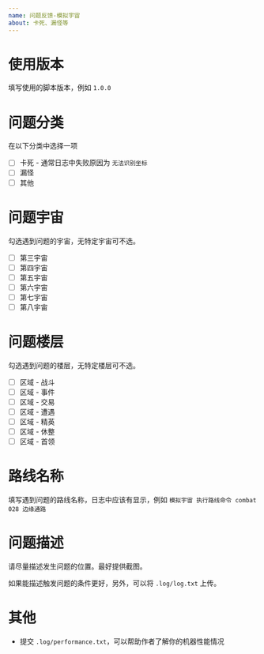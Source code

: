 ```yaml
---
name: 问题反馈-模拟宇宙
about: 卡死、漏怪等
---
```


# 使用版本

填写使用的脚本版本，例如 `1.0.0`

# 问题分类

在以下分类中选择一项

- [ ] 卡死 - 通常日志中失败原因为 `无法识别坐标`
- [ ] 漏怪
- [ ] 其他

# 问题宇宙

勾选遇到问题的宇宙，无特定宇宙可不选。

- [ ] 第三宇宙
- [ ] 第四宇宙
- [ ] 第五宇宙
- [ ] 第六宇宙
- [ ] 第七宇宙
- [ ] 第八宇宙

# 问题楼层

勾选遇到问题的楼层，无特定楼层可不选。

- [ ] 区域 - 战斗
- [ ] 区域 - 事件
- [ ] 区域 - 交易
- [ ] 区域 - 遭遇
- [ ] 区域 - 精英
- [ ] 区域 - 休整
- [ ] 区域 - 首领

# 路线名称

填写遇到问题的路线名称，日志中应该有显示，例如 `模拟宇宙 执行路线命令 combat 028 边缘通路`

# 问题描述

请尽量描述发生问题的位置。最好提供截图。

如果能描述触发问题的条件更好，另外，可以将 `.log/log.txt` 上传。

# 其他

- 提交 `.log/performance.txt`，可以帮助作者了解你的机器性能情况
